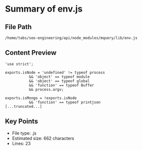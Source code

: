 # Summary of env.js
  
## File Path
`/home/tabs/seo-engineering/api/node_modules/mquery/lib/env.js`

## Content Preview
```
'use strict';

exports.isNode = 'undefined' != typeof process
           && 'object' == typeof module
           && 'object' == typeof global
           && 'function' == typeof Buffer
           && process.argv;

exports.isMongo = !exports.isNode
           && 'function' == typeof printjson
[...truncated...]
```

## Key Points
- File type: .js
- Estimated size: 662 characters
- Lines: 23
